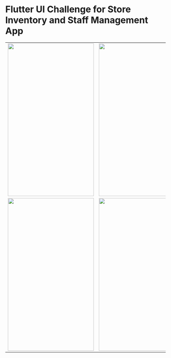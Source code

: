 # Flutter UI Challenge for Store Inventory and Staff Management App

<table>
  <tr>
    <td><img src="https://github.com/kehindeegunjobi93/flutter-ui-challenge/blob/master/screenshots/Screenshot_1597522209.png" width=270 height=480></td>
    <td><img src="https://github.com/kehindeegunjobi93/flutter-ui-challenge/blob/master/screenshots/Screenshot_1597522442.png" width=270 height=480></td>
    <td><img src="https://github.com/kehindeegunjobi93/flutter-ui-challenge/blob/master/screenshots/Screenshot_1597522449.png" width=270 height=480></td>
     <td><img src="https://github.com/kehindeegunjobi93/flutter-ui-challenge/blob/master/screenshots/Screenshot_1597522484.png" width=270 height=480></td>
  </tr>
    <tr>
    <td><img src="https://github.com/kehindeegunjobi93/flutter-ui-challenge/blob/master/screenshots/Screenshot_1597522464.png" width=270 height=480></td>
    <td><img src="https://github.com/kehindeegunjobi93/flutter-ui-challenge/blob/master/screenshots/Screenshot_1597522469.png" width=270 height=480></td>
    <td><img src="https://github.com/kehindeegunjobi93/flutter-ui-challenge/blob/master/screenshots/Screenshot_1597522474.png" width=270 height=480></td>
         <td><img src="https://github.com/kehindeegunjobi93/flutter-ui-challenge/blob/master/screenshots/Screenshot_1597522480.png" width=270 height=480></td>
  </tr>
 </table>
